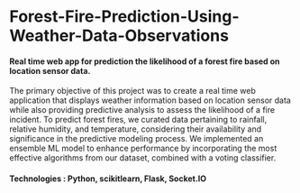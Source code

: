 # Forest-Fire-Prediction-Using-Weather-Data-Observations
#### Real time web app for prediction the likelihood of a forest fire based on location sensor data.

The primary objective of this project was to create a real time web application that displays weather information based on location sensor data while also providing predictive analysis to assess the likelihood of a fire incident. To predict forest fires, we curated data pertaining to rainfall, relative humidity, and temperature, considering their availability and significance in the predictive modeling process. We implemented an ensemble ML model to enhance performance by incorporating the most effective algorithms from our dataset, combined with a voting classifier.

#### Technologies : Python, scikitlearn, Flask, Socket.IO
